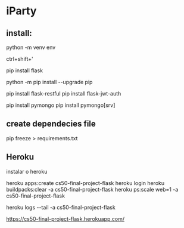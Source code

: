 # iParty

## install:
python -m venv env

ctrl+shift+'

pip install flask

python -m pip install --upgrade pip

pip install flask-restful
pip install flask-jwt-auth

pip install pymongo
pip install pymongo[srv]

## create dependecies file
pip freeze > requirements.txt

## Heroku
instalar o heroku 

heroku apps:create cs50-final-project-flask
heroku login
heroku buildpacks:clear -a cs50-final-project-flask
heroku ps:scale web=1 -a cs50-final-project-flask

heroku logs --tail -a cs50-final-project-flask

https://cs50-final-project-flask.herokuapp.com/